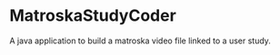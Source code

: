 MatroskaStudyCoder
==================

A java application to build a matroska video file linked to a user study.
